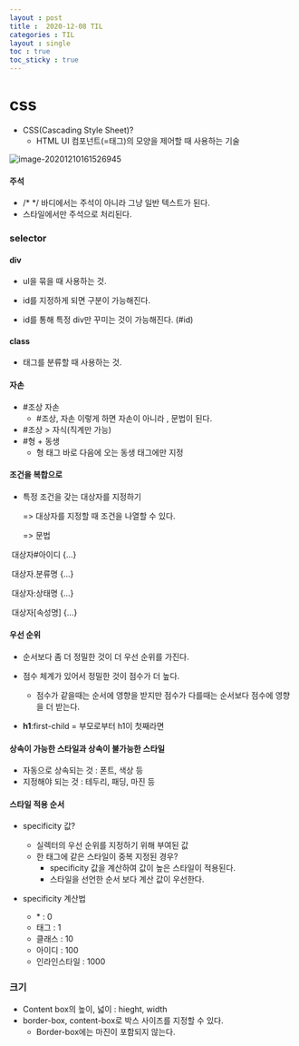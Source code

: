 ```yaml
---
layout : post
title :  2020-12-08 TIL
categories : TIL
layout : single
toc : true 
toc_sticky : true
---
```




# css

- CSS(Cascading Style Sheet)?
  - HTML UI 컴포넌트(=태그)의 모양을 제어할 때 사용하는 기술



![image-20201210161526945](/Users/rsh/seunghee-ryu.github.io/assets/images/post_img/image-20201210161526945.png)



#### 주석

- /* */ 바디에서는 주석이 아니라 그냥 일반 텍스트가 된다.
- 스타일에서만 주석으로 처리된다.



### selector

#### div

- ul을 묶을 때 사용하는 것.

- id를 지정하게 되면 구분이 가능해진다.

- id를 통해 특정 div만 꾸미는 것이 가능해진다. (#id)



#### class

- 태그를 분류할 때 사용하는 것.



#### 자손

- #조상 자손
  - #조상, 자손 이렇게 하면 자손이 아니라 , 문법이 된다.
- #조상 > 자식(직계만 가능)
- #형 + 동생
  - 형 태그 바로 다음에 오는 동생 태그에만 지정



#### 조건을 복합으로

-    특정 조건을 갖는 대상자를 지정하기

     => 대상자를 지정할 때 조건을 나열할 수 있다.

     => 문법

  ​    대상자#아이디 {...}

  ​    대상자.분류명 {...}

  ​    대상자:상태명 {...}

  ​    대상자[속성명] {...}



#### 우선 순위

- 순서보다 좀 더 정밀한 것이 더 우선 순위를 가진다.
- 점수 체계가 있어서 정밀한 것이 점수가 더 높다.
  - 점수가 같을때는 순서에 영향을 받지만 점수가 다를때는 순서보다 점수에 영향을 더 받는다.

-  **h1**:first-child = 부모로부터 h1이 첫째라면



#### 상속이 가능한 스타일과 상속이 불가능한 스타일

- 자동으로 상속되는 것 : 폰트, 색상 등
- 지정해야 되는 것 : 테두리, 패딩, 마진 등



#### 스타일 적용 순서

- specificity 값?
  - 실렉터의 우선 순위를 지정하기 위해 부여된 값
  - 한 태그에 같은 스타일이 중복 지정된 경우?
    - specificity 값을 계산하여 값이 높은 스타일이 적용된다.
    - 스타일을 선언한 순서 보다 계산 값이 우선한다.

- specificity 계산법
  - \*       : 0
  - 태그      : 1
  - 클래스     : 10
  - 아이디     : 100
  - 인라인스타일  : 1000



### 크기

- Content box의 높이, 넓이 : hieght, width
- border-box, content-box로 박스 사이즈를 지정할 수 있다.
  - Border-box에는 마진이 포함되지 않는다.
